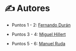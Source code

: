 # ✍️ **Autores**

- Puntos 1 - 2: [Fernando Durán](https://github.com/Nando-Asir)
  
- Puntos 3 - 4: [Miguel Hillert](https://github.com/MiguelHillert)

- Puntos 5 - 6: [Manuel Ruda](https://github.com/RudaManuel)
